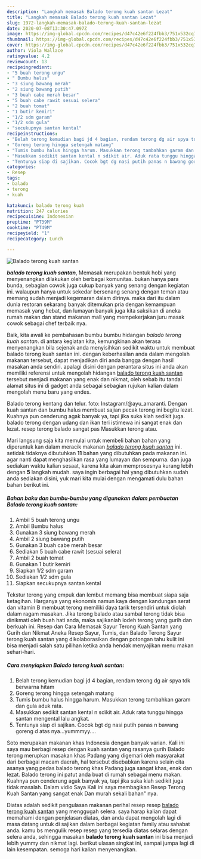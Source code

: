 ```yaml
---
description: "Langkah memasak Balado terong kuah santan Lezat"
title: "Langkah memasak Balado terong kuah santan Lezat"
slug: 1972-langkah-memasak-balado-terong-kuah-santan-lezat
date: 2020-07-08T13:30:47.097Z
image: https://img-global.cpcdn.com/recipes/d47c42e6f224fbb3/751x532cq70/balado-terong-kuah-santan-foto-resep-utama.jpg
thumbnail: https://img-global.cpcdn.com/recipes/d47c42e6f224fbb3/751x532cq70/balado-terong-kuah-santan-foto-resep-utama.jpg
cover: https://img-global.cpcdn.com/recipes/d47c42e6f224fbb3/751x532cq70/balado-terong-kuah-santan-foto-resep-utama.jpg
author: Viola Wallace
ratingvalue: 4.2
reviewcount: 13
recipeingredient:
- "5 buah terong ungu"
- " Bumbu halus"
- "3 siung bawang merah"
- "2 siung bawang putih"
- "3 buah cabe merah besar"
- "5 buah cabe rawit sesuai selera"
- "2 buah tomat"
- "1 butir kemiri"
- "1/2 sdm garam"
- "1/2 sdm gula"
- "secukupnya santan kental"
recipeinstructions:
- "Belah terong kemudian bagi jd 4 bagian, rendam terong dg air spya tdk berwarna hitam"
- "Goreng terong hingga setengah matang"
- "Tumis bumbu halus hingga harum. Masukkan terong tambahkan garam dan gula aduk rata."
- "Masukkan sedikit santan kental n sdikit air. Aduk rata tunggu hingga santan mengental lalu angkat."
- "Tentunya siap di sajikan. Cocok bgt dg nasi putih panas n bawang goreng d atas nya...yummmyy...."
categories:
- Resep
tags:
- balado
- terong
- kuah

katakunci: balado terong kuah 
nutrition: 247 calories
recipecuisine: Indonesian
preptime: "PT39M"
cooktime: "PT49M"
recipeyield: "1"
recipecategory: Lunch

---
```



![Balado terong kuah santan](https://img-global.cpcdn.com/recipes/d47c42e6f224fbb3/751x532cq70/balado-terong-kuah-santan-foto-resep-utama.jpg)

<b><i>balado terong kuah santan</i></b>, Memasak merupakan bentuk hobi yang menyenangkan dilakukan oleh berbagai komunitas. bukan hanya para bunda, sebagian cowok juga cukup banyak yang senang dengan kegiatan ini. walaupun hanya untuk sekedar bersenang senang dengan teman atau memang sudah menjadi kegemaran dalam dirinya. maka dari itu dalam dunia restoran sekarang banyak ditemukan pria dengan kemampuan memasak yang hebat, dan lumayan banyak juga kita saksikan di aneka rumah makan dan stand makanan mall yang mempekerjakan juru masak cowok sebagai chef terbaik nya.

Baik, kita awali ke pembahasan bumbu bumbu hidangan <i>balado terong kuah santan</i>. di antara kegiatan kita, kemungkinan akan terasa menyenangkan bila sejenak anda menyisihkan sedikit waktu untuk membuat balado terong kuah santan ini. dengan keberhasilan anda dalam mengolah makanan tersebut, dapat menjadikan diri anda bangga dengan hasil masakan anda sendiri. apalagi disini dengan perantara situs ini anda akan memiliki referensi untuk mengolah hidangan <u>balado terong kuah santan</u> tersebut menjadi makanan yang enak dan nikmat, oleh sebab itu tandai alamat situs ini di gadget anda sebagai sebagian rujukan kalian dalam mengolah menu baru yang endes.

Balado terong kentang dan telur. foto: Instagram/@ayu_amaranti. Dengan kuah santan dan bumbu halus membuat sajian pecak terong ini begitu lezat. Kuahnya pun cenderung agak banyak ya, tapi jika suka kiah sedikit juga. balado terong dengan udang dan ikan teri istimewa ini sangat enak dan lezat. resep terong balado sangat pas Masukkan terong atau.


Mari langsung saja kita memulai untuk membeli bahan bahan yang diperuntuk kan dalam meracik makanan <u><i>balado terong kuah santan</i></u> ini. setidak tidaknya dibutuhkan <b>11</b> bahan yang dibutuhkan pada makanan ini. agar nanti dapat menghasilkan rasa yang lumayan dan sempurna. dan juga sediakan waktu kalian sesaat, karena kita akan memprosesnya kurang lebih dengan <b>5</b> langkah mudah. saya ingin berbagai hal yang dibutuhkan sudah anda sediakan disini, yuk mari kita mulai dengan mengamati dulu bahan bahan berikut ini.

<!--inarticleads1-->

##### Bahan baku dan bumbu-bumbu yang digunakan dalam pembuatan Balado terong kuah santan:

1. Ambil 5 buah terong ungu
1. Ambil  Bumbu halus
1. Gunakan 3 siung bawang merah
1. Ambil 2 siung bawang putih
1. Gunakan 3 buah cabe merah besar
1. Sediakan 5 buah cabe rawit (sesuai selera)
1. Ambil 2 buah tomat
1. Gunakan 1 butir kemiri
1. Siapkan 1/2 sdm garam
1. Sediakan 1/2 sdm gula
1. Siapkan secukupnya santan kental


Tekstur terong yang empuk dan lembut memang bisa membuat siapa saja ketagihan. Harganya yang ekonomis namun kaya dengan kandungan serat dan vitamin B membuat terong memiliki daya tarik tersendiri untuk diolah dalam ragam masakan. Jika terong balado atau sambal terong tidak bisa dinikmati oleh buah hati anda, maka sajikanlah lodeh terong yang gurih dan berkuah ini. Resep dan Cara Memasak Sayur Terong Kuah Santan yang Gurih dan Nikmat Aneka Resep Sayur, Tumis, dan Balado Terong Sayur terong kuah santan yang dikolaborasikan dengan potongan tahu kulit ini bisa menjadi salah satu pilihan ketika anda hendak menyajikan menu makan sehari-hari. 

<!--inarticleads2-->

##### Cara menyiapkan Balado terong kuah santan:

1. Belah terong kemudian bagi jd 4 bagian, rendam terong dg air spya tdk berwarna hitam
1. Goreng terong hingga setengah matang
1. Tumis bumbu halus hingga harum. Masukkan terong tambahkan garam dan gula aduk rata.
1. Masukkan sedikit santan kental n sdikit air. Aduk rata tunggu hingga santan mengental lalu angkat.
1. Tentunya siap di sajikan. Cocok bgt dg nasi putih panas n bawang goreng d atas nya...yummmyy....


Soto merupakan makanan khas Indonesia dengan banyak varian. Kali ini saya mau berbagi resep dengan kuah santan yang rasanya gurih Balado terong merupkan masakan khas Padang yang digemari oleh masyarakat dari berbagai macam daerah, hal tersebut disebabkan karena selain cita asanya yang pedas balado terong khas Padang juga sangat khas, enak dan lezat. Balado terong ini patut anda buat di rumah sebagai menu makan. Kuahnya pun cenderung agak banyak ya, tapi jika suka kiah sedikit juga tidak masalah. Dalam vidio Saya Kali ini saya membagikan Resep Terong Kuah Santan yang sangat enak Dan murah sekali bahan&#34; nya. 

Diatas adalah sedikit pengulasan makanan perihal resep resep <u>balado terong kuah santan</u> yang menggugah selera. saya harap kalian dapat memahami dengan penjelasan diatas, dan anda dapat mengolah lagi di masa datang untuk di sajikan dalam berbagai kegiatan family atau sahabat anda. kamu bs mengulik resep resep yang tersedia diatas selaras dengan selera anda, sehingga masakan <b>balado terong kuah santan</b> ini bisa menjadi lebih yummy dan nikmat lagi. berikut ulasan singkat ini, sampai jumpa lagi di lain kesempatan. semoga hari kalian menyenangkan.
